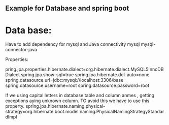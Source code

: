 ## Example for Database and spring boot 

# Data base:

 Have to add dependency for mysql and Java connectivity
 <dependency>
			<groupId>mysql</groupId>
			<artifactId>mysql-connector-java</artifactId>
		</dependency>

Properties:

pring.jpa.properties.hibernate.dialect=org.hibernate.dialect.MySQL5InnoDBDialect
spring.jpa.show-sql=true
spring.jpa.hibernate.ddl-auto=none
spring.datasource.url=jdbc:mysql://localhost:3306/base
spring.datasource.username=root
spring.datasource.password=root

If we using capital letters in database table and column anmes , getting exceptions aying unknown column. TO avoid this we have to use this property.
spring.jpa.hibernate.naming.physical-strategy=org.hibernate.boot.model.naming.PhysicalNamingStrategyStandardImpl		
